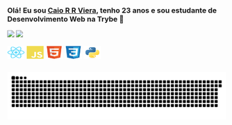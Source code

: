 <head>
  <link rel="stylesheet" href="./styles.css">
</head>

### Olá! Eu sou [Caio R R Viera](https://www.linkedin.com/in/caiorrvieira/), tenho 23 anos e sou estudante de Desenvolvimento Web na Trybe :rocket: ###

<div style="vertical-align: middle">
  <img width="49.75%" src="https://github-readme-stats.vercel.app/api?username=CaioRobs&show_icons=true&include_all_commits=true&count_private=true&theme=midnight-purple"/>
  <img width="49.5%" src="https://github-readme-stats.vercel.app/api/top-langs/?username=CaioRobs&layout=compact&langs_count=7&theme=midnight-purple"/>
</div>
<div class="logos"><br>
  <img align="center" alt="Caio-React" height="30" width="40" src="https://raw.githubusercontent.com/devicons/devicon/master/icons/react/react-original.svg">
  <img align="center" alt="Caio-Js" height="30" width="40" src="https://raw.githubusercontent.com/devicons/devicon/master/icons/javascript/javascript-plain.svg">
  <img align="center" alt="Caio-HTML" height="30" width="40" src="https://raw.githubusercontent.com/devicons/devicon/master/icons/html5/html5-original.svg">
  <img align="center" alt="Caio-CSS" height="30" width="40" src="https://raw.githubusercontent.com/devicons/devicon/master/icons/css3/css3-original.svg">
  <img align="center" alt="Caio-Python" height="30" width="40" src="https://raw.githubusercontent.com/devicons/devicon/master/icons/python/python-original.svg">
</div>
 
##
 
 ![Snake animation](https://github.com/CaioRobs/CaioRobs/blob/output/github-contribution-grid-snake.svg)
 
